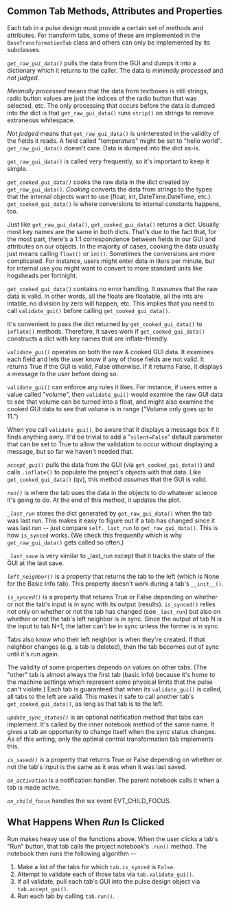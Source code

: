 ## Common Tab Methods, Attributes and Properties
Each tab in a pulse design must provide a certain set of methods and
attributes. For transform tabs, some of these are implemented in the
`BaseTransformationTab` class and others can only be implemented by its
subclasses.

*`get_raw_gui_data()`* pulls the data from the GUI and dumps it into a
dictionary which it returns to the caller. The data is _minimally processed_
and _not judged_.

_Minimally processed_ means that the data from textboxes is still strings,
radio button values are just the indices of the radio button that was
selected, etc. The only processing that occurs before the data is dumped into
the dict is that `get_raw_gui_data()` runs `strip()` on strings to remove
extraneous whitespace.

_Not judged_ means that `get_raw_gui_data()` is uninterested in the validity
of the fields it reads. A field called "temperature" might be set to "hello
world". `get_raw_gui_data()` doesn't care. Data is dumped into the dict as-is.

`get_raw_gui_data()` is called very frequently, so it's important to keep it
simple.

*`get_cooked_gui_data()`* cooks the raw data in the dict created by
`get_raw_gui_data()`. _Cooking_ converts the data from strings to the types
that the internal objects want to use (float, int, DateTime.DateTime, etc.).
`get_cooked_gui_data()` is where conversions to internal constants happens,
too. 

Just like `get_raw_gui_data()`, `get_cooked_gui_data()` returns a dict.
Usually most key names are the same in both dicts. That's due to the fact
that, for the most part, there's a 1:1 correspondence between fields in our
GUI and attributes on our objects. In the majority of cases, cooking the data
usually just means calling `float()` or `int()`. Sometimes the conversions are
more complicated. For instance, users might enter data in liters per minute,
but for internal use you might want to convert to more standard units like
hogsheads per fortnight.

`get_cooked_gui_data()` contains no error handling. It *assumes*
that the raw data is valid. In other words, all the floats are floatable, all
the ints are intable, no division by zero will happen, etc. This implies that
you need to call `validate_gui()` before calling `get_cooked_gui_data()`.

It's convenient to pass the dict returned by `get_cooked_gui_data()` to
`inflate()` methods. Therefore, it saves work if `get_cooked_gui_data()`
constructs a dict with key names that are inflate-friendly.

*`validate_gui()`* operates on both the raw & cooked GUI data. It examines
each field and lets the user know if any of those fields are not valid. It
returns True if the GUI is valid, False otherwise. If it returns False, it
displays a message to the user before doing so.

`validate_gui()` can enforce any rules it likes. For instance, if users enter
a value called "volume", then `validate_gui()` would examine the raw GUI data
to see that volume can be turned into a float, and might also examine the
cooked GUI data to see that volume is in range ("Volume only goes up to 11.")

When you call `validate_gui()`, be aware that it displays a message box if it
finds anything awry. It'd be trivial to add a "`silent=False`" default
parameter that can be set to True to allow the validation to occur without
displaying a message, but so far we haven't needed that.

*`accept_gui()`* pulls the data from the GUI (via `get_cooked_gui_data()`)
and calls `.inflate()` to populate the project's objects with that data. Like
`get_cooked_gui_data()` (qv), this method *assumes* that the GUI is valid. 

*`run()`* is where the tab uses the data in the objects to do whatever
science it's going to do. At the end of this method, it updates the plot.

*`_last_run`* stores the dict generated by `get_raw_gui_data()` when the
tab was last run. This makes it easy to figure out if a tab has changed since
it was last run -- just compare `self._last_run` to `get_raw_gui_data()`. This
is how `is_synced` works. (We check this frequently which is why
`get_raw_gui_data()` gets called so often.)

*`_last_save`* is very similar to _last_run except that it tracks the
state of the GUI at the last save.

*`left_neighbor()`* is a property that returns the tab to the left (which
is None for the Basic Info tab). This property doesn't work during a tab's
`__init__()`.

*`is_synced()`* is a property that returns True or False depending on
whether or not the tab's input is in sync with its output (results).
`is_synced()` relies not only on whether or not the tab has changed (see
`_last_run`) but also on whether or not the tab's left neighbor is in sync.
Since the output of tab N is the input to tab N+1, the latter can't be in sync
unless the former is in sync.

Tabs also know who their left neighbor is when they're created. If that
neighbor changes (e.g. a tab is deleted), then the tab becomes out of sync
until it's run again.

The validity of some properties depends on values on other tabs. (The "other"
tab is almost always the first tab (basic info) because it's home to the
machine settings which represent some physical limits that the pulse can't
violate.) Each tab is guaranteed that when its `validate_gui()` is called, all
tabs to the left are valid. This makes it safe to call another tab's
`get_cooked_gui_data()`, as long as that tab is to the left.

*`update_sync_status()`* is an optional notification method that tabs
can implement. It's called by the inner notebook method of the same name. 
It gives a tab an opportunity to change itself when the sync status 
changes. As of this writing, only the optimal control transformation tab
implements this.

*`is_saved()`* is a property that returns True or False depending on
whether or not the tab's input is the same as it was when it was last saved.

*`on_activation`* is a notification handler. The parent notebook calls it
when a tab is made active.

*`on_child_focus`* handles the wx event EVT_CHILD_FOCUS.

## What Happens When _Run_ Is Clicked
Run makes heavy use of the functions above. When the user clicks a tab's 
"Run" button, that tab calls the project notebook's `.run()` method. The
notebook then runs the following algorithm -- 

  1. Make a list of the tabs for which `tab.is_synced` is `False`.
  1. Attempt to validate each of those tabs via `tab.validate_gui()`.
  1. If all validate, pull each tab's GUI into the pulse design object 
     via `tab.accept_gui()`.
  1. Run each tab by calling `tab.run()`.

  
  
  
